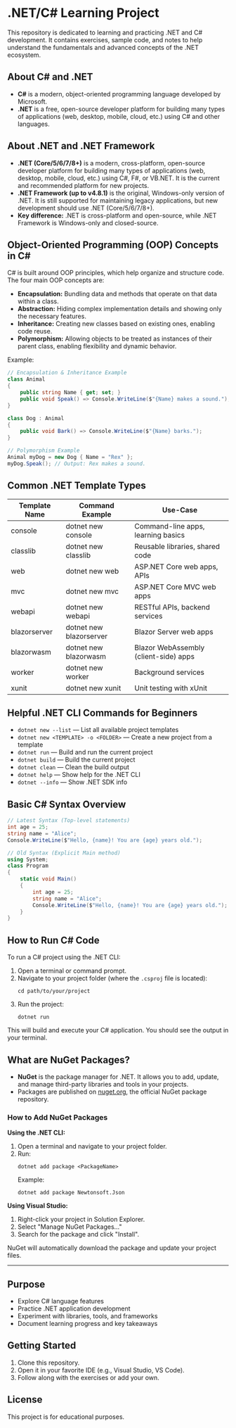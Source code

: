 # .NET/C# Learning Project

This repository is dedicated to learning and practicing .NET and C# development. It contains exercises, sample code, and notes to help understand the fundamentals and advanced concepts of the .NET ecosystem.

## About C# and .NET

- **C#** is a modern, object-oriented programming language developed by Microsoft.
- **.NET** is a free, open-source developer platform for building many types of applications (web, desktop, mobile, cloud, etc.) using C# and other languages.

## About .NET and .NET Framework

- **.NET (Core/5/6/7/8+)** is a modern, cross-platform, open-source developer platform for building many types of applications (web, desktop, mobile, cloud, etc.) using C#, F#, or VB.NET. It is the current and recommended platform for new projects.
- **.NET Framework (up to v4.8.1)** is the original, Windows-only version of .NET. It is still supported for maintaining legacy applications, but new development should use .NET (Core/5/6/7/8+).
- **Key difference:** .NET is cross-platform and open-source, while .NET Framework is Windows-only and closed-source.

## Object-Oriented Programming (OOP) Concepts in C#

C# is built around OOP principles, which help organize and structure code. The four main OOP concepts are:

- **Encapsulation:** Bundling data and methods that operate on that data within a class.
- **Abstraction:** Hiding complex implementation details and showing only the necessary features.
- **Inheritance:** Creating new classes based on existing ones, enabling code reuse.
- **Polymorphism:** Allowing objects to be treated as instances of their parent class, enabling flexibility and dynamic behavior.

Example:

```csharp
// Encapsulation & Inheritance Example
class Animal
{
    public string Name { get; set; }
    public void Speak() => Console.WriteLine($"{Name} makes a sound.");
}

class Dog : Animal
{
    public void Bark() => Console.WriteLine($"{Name} barks.");
}

// Polymorphism Example
Animal myDog = new Dog { Name = "Rex" };
myDog.Speak(); // Output: Rex makes a sound.
```

## Common .NET Template Types

| Template Name | Command Example         | Use-Case                              |
| ------------- | ----------------------- | ------------------------------------- |
| console       | dotnet new console      | Command-line apps, learning basics    |
| classlib      | dotnet new classlib     | Reusable libraries, shared code       |
| web           | dotnet new web          | ASP.NET Core web apps, APIs           |
| mvc           | dotnet new mvc          | ASP.NET Core MVC web apps             |
| webapi        | dotnet new webapi       | RESTful APIs, backend services        |
| blazorserver  | dotnet new blazorserver | Blazor Server web apps                |
| blazorwasm    | dotnet new blazorwasm   | Blazor WebAssembly (client-side) apps |
| worker        | dotnet new worker       | Background services                   |
| xunit         | dotnet new xunit        | Unit testing with xUnit               |

## Helpful .NET CLI Commands for Beginners

- `dotnet new --list` — List all available project templates
- `dotnet new <TEMPLATE> -o <FOLDER>` — Create a new project from a template
- `dotnet run` — Build and run the current project
- `dotnet build` — Build the current project
- `dotnet clean` — Clean the build output
- `dotnet help` — Show help for the .NET CLI
- `dotnet --info` — Show .NET SDK info

## Basic C# Syntax Overview

```csharp
// Latest Syntax (Top-level statements)
int age = 25;
string name = "Alice";
Console.WriteLine($"Hello, {name}! You are {age} years old.");

// Old Syntax (Explicit Main method)
using System;
class Program
{
    static void Main()
    {
        int age = 25;
        string name = "Alice";
        Console.WriteLine($"Hello, {name}! You are {age} years old.");
    }
}
```

## How to Run C# Code

To run a C# project using the .NET CLI:

1. Open a terminal or command prompt.
2. Navigate to your project folder (where the `.csproj` file is located):
   ```
   cd path/to/your/project
   ```
3. Run the project:
   ```
   dotnet run
   ```

This will build and execute your C# application. You should see the output in your terminal.

## What are NuGet Packages?

- **NuGet** is the package manager for .NET. It allows you to add, update, and manage third-party libraries and tools in your projects.
- Packages are published on [nuget.org](https://www.nuget.org/), the official NuGet package repository.

### How to Add NuGet Packages

**Using the .NET CLI:**
1. Open a terminal and navigate to your project folder.
2. Run:
   ```
   dotnet add package <PackageName>
   ```
   Example:
   ```
   dotnet add package Newtonsoft.Json
   ```

**Using Visual Studio:**
1. Right-click your project in Solution Explorer.
2. Select "Manage NuGet Packages..."
3. Search for the package and click "Install".

NuGet will automatically download the package and update your project files.

---

## Purpose

- Explore C# language features
- Practice .NET application development
- Experiment with libraries, tools, and frameworks
- Document learning progress and key takeaways

## Getting Started

1. Clone this repository.
2. Open it in your favorite IDE (e.g., Visual Studio, VS Code).
3. Follow along with the exercises or add your own.

## License

This project is for educational purposes.
